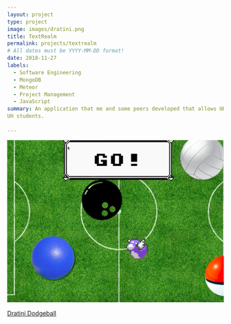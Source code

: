 ```yaml
---
layout: project
type: project
image: images/dratini.png
title: TextRealm
permalink: projects/textrealm
# All dates must be YYYY-MM-DD format!
date: 2018-11-27
labels:
  - Software Engineering
  - MongoDB
  - Meteor
  - Project Management
  - JavaScript
summary: An application that me and some peers developed that allows UH students to easily buy and sell textbooks with other 
UH students.

---
```



<img class="ui medium right floated rounded image" src="/images/dratinidodgeball.png" length="1000" width="800">




<a href="https://www.youtube.com/watch?v=XChZ5llVfew">Dratini Dodgeball</a>
